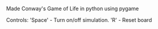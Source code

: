 Made Conway's Game of Life in python using pygame

Controls:
'Space' - Turn on/off simulation.
'R' - Reset board
